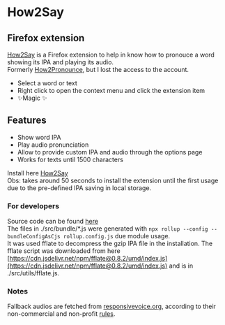 # How2Say
## Firefox extension

[How2Say](https://addons.mozilla.org/en-US/firefox/addon/How2Say/) is a Firefox extension to help in know how to pronouce a word showing its IPA and playing its audio.  
Formerly [How2Pronounce](https://addons.mozilla.org/en-US/firefox/addon/how2pronounce/), but I lost the access to the account.  

- Select a word or text
- Right click to open the context menu and click the extension item
- ✨Magic ✨

## Features

- Show word IPA
- Play audio pronunciation
- Allow to provide custom IPA and audio through the options page
- Works for texts until 1500 characters

Install here [How2Say](https://addons.mozilla.org/en-US/firefox/addon/How2Say/)   
Obs: takes around 50 seconds to install the extension until the first usage due to the pre-defined IPA saving in local storage.

### For developers
Source code can be found [here](https://github.com/wcs7777/pronunciation-extension)  
The files in ./src/bundle/*.js were generated with `npx rollup --config --bundleConfigAsCjs rollup.config.js` due module usage.  
It was used fflate to decompress the gzip IPA file in the installation. The fflate script was downloaded from here [https://cdn.jsdelivr.net/npm/fflate@0.8.2/umd/index.js](https://cdn.jsdelivr.net/npm/fflate@0.8.2/umd/index.js) and is in ./src/utils/fflate.js.  

### Notes
Fallback audios are fetched from [responsivevoice.org](https://responsivevoice.org), according to their non-commercial and non-profit [rules](https://responsivevoice.org/pricing/?utm_campaign=rvorg_link&utm_source=responsivevoice-org&utm_term=menu).  
